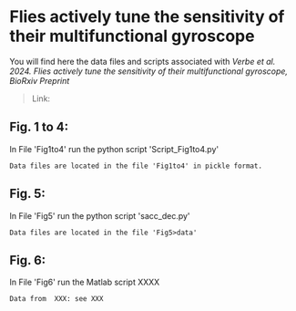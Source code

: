 # Flies actively tune the sensitivity of their multifunctional gyroscope

You will find here the data files and scripts associated with _Verbe et al. 2024. Flies actively tune the sensitivity of their multifunctional gyroscope, BioRxiv Preprint_

> Link: 

## Fig. 1 to 4: 
In File 'Fig1to4' run the python script 'Script_Fig1to4.py' 
``` 
Data files are located in the file 'Fig1to4' in pickle format. 
```

## Fig. 5: 
In File 'Fig5' run the python script 'sacc_dec.py' 
``` 
Data files are located in the file 'Fig5>data'
```

## Fig. 6: 
In File 'Fig6' run the Matlab script XXXX 
``` 
Data from  XXX: see XXX
```


